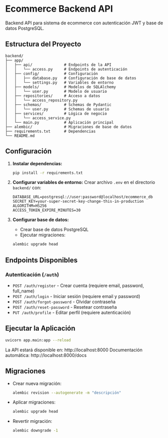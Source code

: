 # Ecommerce Backend API

Backend API para sistema de ecommerce con autenticación JWT y base de datos PostgreSQL.

## Estructura del Proyecto

```
backend/
├── app/
│   ├── api/              # Endpoints de la API
│   │   └── access.py     # Endpoints de autenticación
│   ├── config/           # Configuración
│   │   ├── database.py   # Configuración de base de datos
│   │   └── settings.py   # Variables de entorno
│   ├── models/           # Modelos de SQLAlchemy
│   │   └── user.py       # Modelo de usuario
│   ├── repositories/     # Acceso a datos
│   │   └── access_repository.py
│   ├── schemas/          # Schemas de Pydantic
│   │   └── user.py       # Schemas de usuario
│   ├── services/         # Lógica de negocio
│   │   └── access_service.py
│   └── main.py           # Aplicación principal
├── alembic/              # Migraciones de base de datos
├── requirements.txt      # Dependencias
└── README.md
```

## Configuración

1. **Instalar dependencias:**
   ```bash
   pip install -r requirements.txt
   ```

2. **Configurar variables de entorno:**
   Crear archivo `.env` en el directorio `backend/` con:
   ```
   DATABASE_URL=postgresql://user:password@localhost/ecommerce_db
   SECRET_KEY=your-super-secret-key-change-this-in-production
   ALGORITHM=HS256
   ACCESS_TOKEN_EXPIRE_MINUTES=30
   ```

3. **Configurar base de datos:**
   - Crear base de datos PostgreSQL
   - Ejecutar migraciones:
   ```bash
   alembic upgrade head
   ```

## Endpoints Disponibles

### Autenticación (`/auth`)

- `POST /auth/register` - Crear cuenta (requiere email, password, full_name)
- `POST /auth/login` - Iniciar sesión (requiere email y password)
- `POST /auth/forgot-password` - Olvidar contraseña
- `POST /auth/reset-password` - Resetear contraseña
- `PUT /auth/profile` - Editar perfil (requiere autenticación)

## Ejecutar la Aplicación

```bash
uvicorn app.main:app --reload
```

La API estará disponible en: http://localhost:8000
Documentación automática: http://localhost:8000/docs

## Migraciones

- Crear nueva migración:
  ```bash
  alembic revision --autogenerate -m "descripción"
  ```

- Aplicar migraciones:
  ```bash
  alembic upgrade head
  ```

- Revertir migración:
  ```bash
  alembic downgrade -1
  ``` 